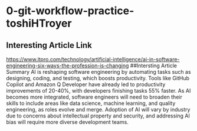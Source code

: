 # 0-git-workflow-practice-toshiHTroyer
## Interesting Article Link
https://www.itpro.com/technology/artificial-intelligence/ai-in-software-engineering-six-ways-the-profession-is-changing
##Intersting Article Summary
AI is reshaping software engineering by automating tasks such as designing, coding, and testing, which boosts productivity. Tools like GitHub Copilot and Amazon Q Developer have already led to productivity improvements of 20-40%, with developers finishing tasks 55% faster. As AI becomes more integrated, software engineers will need to broaden their skills to include areas like data science, machine learning, and quality engineering, as roles evolve and merge. Adoption of AI will vary by industry due to concerns about intellectual property and security, and addressing AI bias will require more diverse development teams.

